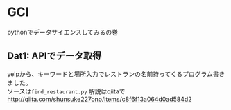 # GCI
pythonでデータサイエンスしてみるの巻

## Dat1: APIでデータ取得
yelpから、キーワードと場所入力でレストランの名前持ってくるプログラム書きました。  
ソースは```find_restaurant.py```
解説はqiitaで http://qiita.com/shunsuke227ono/items/c8f6f13a064d0ad584d2
